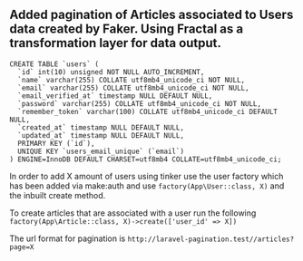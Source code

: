 ## Added pagination of Articles associated to Users data created by Faker. Using Fractal as a transformation layer for data output.

```
CREATE TABLE `users` (
  `id` int(10) unsigned NOT NULL AUTO_INCREMENT,
  `name` varchar(255) COLLATE utf8mb4_unicode_ci NOT NULL,
  `email` varchar(255) COLLATE utf8mb4_unicode_ci NOT NULL,
  `email_verified_at` timestamp NULL DEFAULT NULL,
  `password` varchar(255) COLLATE utf8mb4_unicode_ci NOT NULL,
  `remember_token` varchar(100) COLLATE utf8mb4_unicode_ci DEFAULT NULL,
  `created_at` timestamp NULL DEFAULT NULL,
  `updated_at` timestamp NULL DEFAULT NULL,
  PRIMARY KEY (`id`),
  UNIQUE KEY `users_email_unique` (`email`)
) ENGINE=InnoDB DEFAULT CHARSET=utf8mb4 COLLATE=utf8mb4_unicode_ci;
```

In order to add X amount of users using tinker use the user factory which has been added via make:auth and use `factory(App\User::class, X)` and the inbuilt create method.

To create articles that are associated with a user run the following `factory(App\Article::class, X)->create(['user_id' => X])`

The url format for pagination is `http://laravel-pagination.test//articles?page=X`
